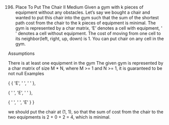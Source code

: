 196. Place To Put The Chair II
Medium
Given a gym with k pieces of equipment without any obstacles.  Let’s say we bought a chair and wanted to put this chair into the gym such that the sum of the shortest path cost from the chair to the k pieces of equipment is minimal. The gym is represented by a char matrix, ‘E’ denotes a cell with equipment, ' ' denotes a cell without equipment. The cost of moving from one cell to its neighbor(left, right, up, down) is 1. You can put chair on any cell in the gym.

Assumptions

There is at least one equipment in the gym
The given gym is represented by a char matrix of size M * N, where M >= 1 and N >= 1, it is guaranteed to be not null
​Examples

{ { 'E', ' ', ' ' },

  {  ' ', 'E',  ' ' },

  {  ' ',  ' ', 'E' } }

we should put the chair at (1, 1), so that the sum of cost from the chair to the two equipments is 2 + 0 + 2 = 4, which is minimal.
